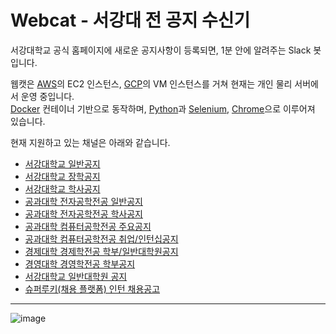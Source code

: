 # Webcat - 서강대 전 공지 수신기
서강대학교 공식 홈페이지에 새로운 공지사항이 등록되면, 1분 안에 알려주는 Slack 봇입니다.


웹캣은 [AWS](https://aws.amazon.com/pm/ec2/)의 EC2 인스턴스, [GCP](https://cloud.google.com/)의 VM 인스턴스를 거쳐 현재는 개인 물리 서버에서 운영 중입니다. <br>
[Docker](https://www.docker.com/) 컨테이너 기반으로 동작하며, [Python](https://www.python.org/)과 [Selenium](https://www.selenium.dev/), [Chrome](https://www.google.co.kr/chrome)으로 이루어져 있습니다.


현재 지원하고 있는 채널은 아래와 같습니다.
- [서강대학교 일반공지](http://www.sogang.ac.kr/front/boardlist.do?bbsConfigFK=1)
- [서강대학교 장학공지](https://www.sogang.ac.kr/front/boardlist.do?bbsConfigFK=141)
- [서강대학교 학사공지](http://www.sogang.ac.kr/front/boardlist.do?bbsConfigFK=2)
- [공과대학 전자공학전공 일반공지](https://ee.sogang.ac.kr/kor/community/notice02.php)
- [공과대학 전자공학전공 학사공지](https://ee.sogang.ac.kr/kor/community/notice03.php)
- [공과대학 컴퓨터공학전공 주요공지](https://scc.sogang.ac.kr/front/cmsboardlist.do?siteId=cs&bbsConfigFK=1905)
- [공과대학 컴퓨터공학전공 취업/인턴십공지](https://scc.sogang.ac.kr/front/cmsboardlist.do?siteId=cs&bbsConfigFK=1748)
- [경제대학 경제학전공 학부/일반대학원공지](https://econ.sogang.ac.kr/front/cmsboardlist.do?siteId=econ&bbsConfigFK=2607)
- [경영대학 경영학전공 학부공지](https://sbs.sogang.ac.kr/front/cmsboardlist.do?siteId=sbs&bbsConfigFK=2371)
- [서강대학교 일반대학원 공지](https://gradsch.sogang.ac.kr/gradsch/index_new.html)
- [슈퍼루키(채용 플랫폼) 인턴 채용공고](https://www.superookie.com/jobs?job_level%5B%5D=579f18168b129f673b4efebe)

---
![image](https://github.com/SEEWON/Webcat/assets/50395394/0765f078-086d-4cf4-847a-b7d5bb922893)
